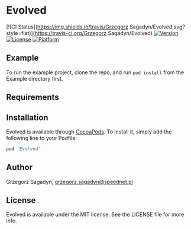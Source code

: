 # Evolved

[![CI Status](https://img.shields.io/travis/Grzegorz Sagadyn/Evolved.svg?style=flat)](https://travis-ci.org/Grzegorz Sagadyn/Evolved)
[![Version](https://img.shields.io/cocoapods/v/Evolved.svg?style=flat)](https://cocoapods.org/pods/Evolved)
[![License](https://img.shields.io/cocoapods/l/Evolved.svg?style=flat)](https://cocoapods.org/pods/Evolved)
[![Platform](https://img.shields.io/cocoapods/p/Evolved.svg?style=flat)](https://cocoapods.org/pods/Evolved)

## Example

To run the example project, clone the repo, and run `pod install` from the Example directory first.

## Requirements

## Installation

Evolved is available through [CocoaPods](https://cocoapods.org). To install
it, simply add the following line to your Podfile:

```ruby
pod 'Evolved'
```

## Author

Grzegorz Sagadyn, grzegorz.sagadyn@speednet.pl

## License

Evolved is available under the MIT license. See the LICENSE file for more info.
